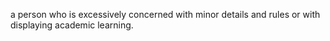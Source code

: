 a person who is excessively concerned with minor details and rules or with displaying academic learning.